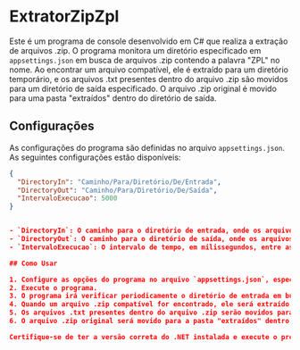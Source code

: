 # ExtratorZipZpl

Este é um programa de console desenvolvido em C# que realiza a extração de arquivos .zip. O programa monitora um diretório especificado em `appsettings.json` em busca de arquivos .zip contendo a palavra "ZPL" no nome. Ao encontrar um arquivo compatível, ele é extraído para um diretório temporário, e os arquivos .txt presentes dentro do arquivo .zip são movidos para um diretório de saída especificado. O arquivo .zip original é movido para uma pasta "extraídos" dentro do diretório de saída.

## Configurações

As configurações do programa são definidas no arquivo `appsettings.json`. As seguintes configurações estão disponíveis:

```json
{
  "DirectoryIn": "Caminho/Para/Diretório/De/Entrada",
  "DirectoryOut": "Caminho/Para/Diretório/De/Saída",
  "IntervaloExecucao": 5000
}


- `DirectoryIn`: O caminho para o diretório de entrada, onde os arquivos .zip são monitorados.
- `DirectoryOut`: O caminho para o diretório de saída, onde os arquivos .txt extraídos serão movidos.
- `IntervaloExecucao`: O intervalo de tempo, em milissegundos, entre as verificações de novos arquivos .zip no diretório de entrada.

## Como Usar

1. Configure as opções do programa no arquivo `appsettings.json`, especificando o caminho para o diretório de entrada, o diretório de saída e o intervalo de execução.
2. Execute o programa.
3. O programa irá verificar periodicamente o diretório de entrada em busca de novos arquivos .zip.
4. Quando um arquivo .zip compatível for encontrado, ele será extraído para o diretório temporário.
5. Os arquivos .txt presentes dentro do arquivo .zip serão movidos para o diretório de saída especificado.
6. O arquivo .zip original será movido para a pasta "extraídos" dentro do diretório de saída.

Certifique-se de ter a versão correta do .NET instalada e execute o programa usando o comando `dotnet run` no terminal.
